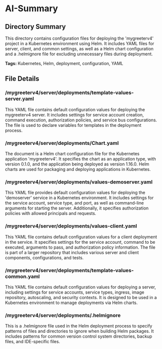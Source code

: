 # AI-Summary
## Directory Summary
This directory contains configuration files for deploying the 'mygreeterv4' project in a Kubernetes environment using Helm. It includes YAML files for server, client, and common settings, as well as a Helm chart configuration and a .helmignore file for excluding unnecessary files during deployment.

**Tags:** Kubernetes, Helm, deployment, configuration, YAML

## File Details
    
### /mygreeterv4/server/deployments/template-values-server.yaml
This YAML file contains default configuration values for deploying the mygreeterv4 server. It includes settings for service account creation, command execution, authorization policies, and service bus configurations. The file is used to declare variables for templates in the deployment process.

### /mygreeterv4/server/deployments/Chart.yaml
The document is a Helm chart configuration file for the Kubernetes application 'mygreeterv4'. It specifies the chart as an application type, with version 0.1.0, and the application being deployed as version 1.16.0. Helm charts are used for packaging and deploying applications in Kubernetes.

### /mygreeterv4/server/deployments/values-demoserver.yaml
This YAML file provides default configuration values for deploying the 'demoserver' service in a Kubernetes environment. It includes settings for the service account, service type, and port, as well as command-line arguments for starting the server. Additionally, it specifies authorization policies with allowed principals and requests.

### /mygreeterv4/server/deployments/values-client.yaml
This YAML file contains default configuration values for a client deployment in the service. It specifies settings for the service account, command to be executed, arguments to pass, and authorization policy information. The file is part of a larger repository that includes various server and client components, configurations, and tests.

### /mygreeterv4/server/deployments/template-values-common.yaml
This YAML file contains default configuration values for deploying a server, including settings for service accounts, service types, ingress, image repository, autoscaling, and security contexts. It is designed to be used in a Kubernetes environment to manage deployments via Helm charts.

### /mygreeterv4/server/deployments/.helmignore
This is a .helmignore file used in the Helm deployment process to specify patterns of files and directories to ignore when building Helm packages. It includes patterns for common version control system directories, backup files, and IDE-specific files.
